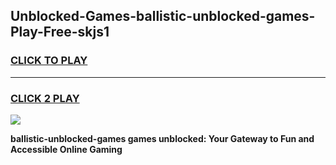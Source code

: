 
## Unblocked-Games-ballistic-unblocked-games-Play-Free-skjs1
<h3>
<a href="https://premium76.site?title=ballistic-unblocked-games&ref=15A">CLICK TO PLAY</a></h3>
<hr>

<h3>
<a href="https://premium76.site?title=ballistic-unblocked-games&ref=15A">CLICK 2 PLAY</a>
  
</h3>

<a href="https://premium76.site?title=ballistic-unblocked-games&ref=15A"><img src="https://clearcache.store/games.png"></a>


**ballistic-unblocked-games games unblocked: Your Gateway to Fun and Accessible Online Gaming**
